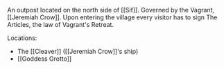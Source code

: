 An outpost located on the north side of [[Sif]].
Governed by the Vagrant, [[Jeremiah Crow]]. Upon entering the village every visitor has to sign The Articles, the law of Vagrant's Retreat.

Locations:
- The [[Cleaver]] ([[Jeremiah Crow]]'s ship)
- [[Goddess Grotto]]